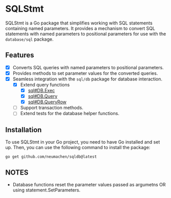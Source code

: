 # SQLStmt

SQLStmt is a Go package that simplifies working with SQL statements containing named parameters. It provides a mechanism to convert SQL statements with named parameters to positional parameters for use with the `database/sql` package.

## Features

- [x] Converts SQL queries with named parameters to positional parameters.
- [x] Provides methods to set parameter values for the converted queries.
- [x] Seamless integration with the `sql/db` package for database interaction.
  - [x] Extend query functions
    - [x] [sql#DB.Exec](https://pkg.go.dev/database/sql#DB.Exec)
    - [x] [sql#DB.Query](https://pkg.go.dev/database/sql#DB.Query)
    - [x] [sql#DB.QueryRow](https://pkg.go.dev/database/sql#DB.QueryRow)
  - [ ] Support transaction methods.
  - [ ] Extend tests for the database helper functions.

## Installation

To use SQLStmt in your Go project, you need to have Go installed and set up. Then, you can use the following command to install the package:

```shell
go get github.com/neumachen/sqldb@latest
```

## NOTES

- Database functions reset the parameter values passed as argumetns OR using statement.SetParameters.
